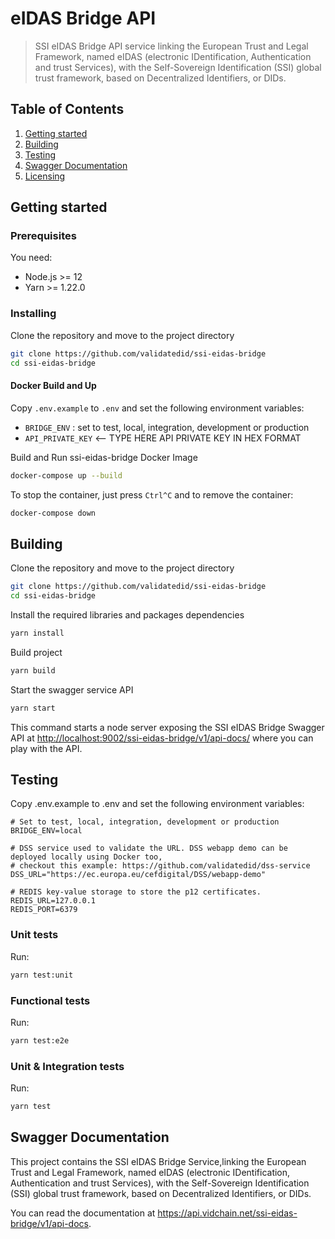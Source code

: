 # eIDAS Bridge API

> SSI eIDAS Bridge API service linking the European Trust and Legal Framework, named eIDAS (electronic IDentification, Authentication and trust Services), with the Self-Sovereign Identification (SSI) global trust framework, based on Decentralized Identifiers, or DIDs.

## Table of Contents

1. [Getting started](#Getting)
2. [Building](#Building)
3. [Testing](#Testing)
4. [Swagger Documentation](#Swagger-Documentation)
5. [Licensing](#Licensing)

## Getting started

### Prerequisites

You need:

- Node.js >= 12
- Yarn >= 1.22.0

### Installing

Clone the repository and move to the project directory

```sh
git clone https://github.com/validatedid/ssi-eidas-bridge
cd ssi-eidas-bridge
```

#### Docker Build and Up

Copy `.env.example` to `.env` and set the following environment variables:

- `BRIDGE_ENV` : set to test, local, integration, development or production
- `API_PRIVATE_KEY` <-- TYPE HERE API PRIVATE KEY IN HEX FORMAT

Build and Run ssi-eidas-bridge Docker Image

```sh
docker-compose up --build
```

To stop the container, just press `Ctrl^C` and to remove the container:

```sh
docker-compose down
```

## Building

Clone the repository and move to the project directory

```sh
git clone https://github.com/validatedid/ssi-eidas-bridge
cd ssi-eidas-bridge
```

Install the required libraries and packages dependencies

```sh
yarn install
```

Build project

```sh
yarn build
```

Start the swagger service API

```sh
yarn start
```

This command starts a node server exposing the SSI eIDAS Bridge Swagger API at <http://localhost:9002/ssi-eidas-bridge/v1/api-docs/> where you can play with the API.

## Testing

Copy .env.example to .env and set the following environment variables:

```
# Set to test, local, integration, development or production
BRIDGE_ENV=local

# DSS service used to validate the URL. DSS webapp demo can be deployed locally using Docker too,
# checkout this example: https://github.com/validatedid/dss-service
DSS_URL="https://ec.europa.eu/cefdigital/DSS/webapp-demo"

# REDIS key-value storage to store the p12 certificates.
REDIS_URL=127.0.0.1
REDIS_PORT=6379
```

### Unit tests

Run:

```sh
yarn test:unit
```

### Functional tests

Run:

```sh
yarn test:e2e
```

### Unit & Integration tests

Run:

```sh
yarn test
```

## Swagger Documentation

This project contains the SSI eIDAS Bridge Service,linking the European Trust and Legal Framework, named eIDAS (electronic IDentification, Authentication and trust Services), with the Self-Sovereign Identification (SSI) global trust framework, based on Decentralized Identifiers, or DIDs.

You can read the documentation at <https://api.vidchain.net/ssi-eidas-bridge/v1/api-docs>.
